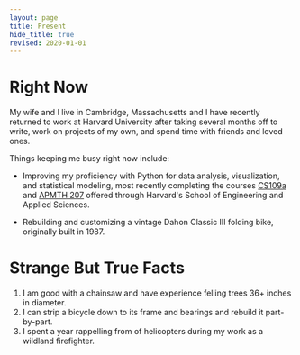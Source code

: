 ```yaml
---
layout: page
title: Present
hide_title: true
revised: 2020-01-01
---
```


# Right Now

My wife and I live in Cambridge, Massachusetts and I have recently returned to work at Harvard University after taking several months off to write, work on projects of my own, and spend time with friends and loved ones.

Things keeping me busy right now include:

- Improving my proficiency with Python for data analysis, visualization, and statistical modeling, most recently completing the courses [CS109a](https://harvard-iacs.github.io/2019-CS109A/) and [APMTH 207](https://am207.github.io/2018fall/) offered through Harvard's School of Engineering and Applied Sciences.

- Rebuilding and customizing a vintage Dahon Classic III folding bike, originally built in 1987.

# Strange But True Facts

1. I am good with a chainsaw and have experience felling trees 36+ inches in diameter.
1. I can strip a bicycle down to its frame and bearings and rebuild it part-by-part.
1. I spent a year rappelling from of helicopters during my work as a wildland firefighter.